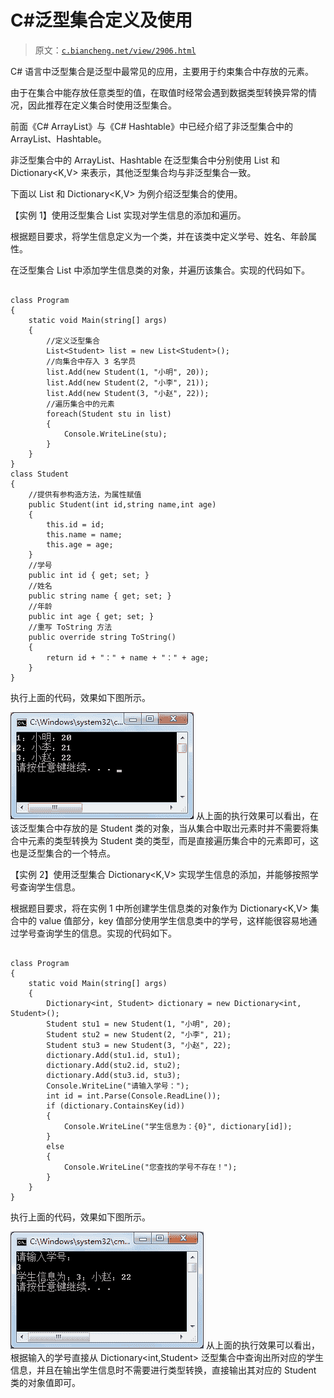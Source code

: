 # C#泛型集合定义及使用

> 原文：[`c.biancheng.net/view/2906.html`](http://c.biancheng.net/view/2906.html)

C# 语言中泛型集合是泛型中最常见的应用，主要用于约束集合中存放的元素。

由于在集合中能存放任意类型的值，在取值时经常会遇到数据类型转换异常的情况，因此推荐在定义集合时使用泛型集合。

前面《C# ArrayList》与《C# Hashtable》中已经介绍了非泛型集合中的 ArrayList、Hashtable。

非泛型集合中的 ArrayList、Hashtable 在泛型集合中分别使用 List<T> 和 Dictionary<K,V> 来表示，其他泛型集合均与非泛型集合一致。

下面以 List<T> 和 Dictionary<K,V> 为例介绍泛型集合的使用。

【实例 1】使用泛型集合 List<T> 实现对学生信息的添加和遍历。

根据题目要求，将学生信息定义为一个类，并在该类中定义学号、姓名、年龄属性。

在泛型集合 List<T> 中添加学生信息类的对象，并遍历该集合。实现的代码如下。

```

class Program
{
    static void Main(string[] args)
    {
        //定义泛型集合
        List<Student> list = new List<Student>();
        //向集合中存入 3 名学员
        list.Add(new Student(1, "小明", 20));
        list.Add(new Student(2, "小李", 21));
        list.Add(new Student(3, "小赵", 22));
        //遍历集合中的元素
        foreach(Student stu in list)
        {
            Console.WriteLine(stu);
        }
    }
}
class Student
{
    //提供有参构造方法，为属性赋值
    public Student(int id,string name,int age)
    {
        this.id = id;
        this.name = name;
        this.age = age;
    }
    //学号
    public int id { get; set; }
    //姓名
    public string name { get; set; }
    //年龄
    public int age { get; set; }
    //重写 ToString 方法
    public override string ToString()
    {
        return id + "：" + name + "：" + age;
    }
}
```

执行上面的代码，效果如下图所示。

![List<T>泛型集合的使用](img/d11a4fc7c1d432da70cc511460bf53e5.png)
从上面的执行效果可以看出，在该泛型集合中存放的是 Student 类的对象，当从集合中取岀元素时并不需要将集合中元素的类型转换为 Student 类的类型，而是直接遍历集合中的元素即可，这也是泛型集合的一个特点。

【实例 2】使用泛型集合 Dictionary<K,V> 实现学生信息的添加，并能够按照学号查询学生信息。

根据题目要求，将在实例 1 中所创建学生信息类的对象作为 Dictionary<K,V> 集合中的 value 值部分，key 值部分使用学生信息类中的学号，这样能很容易地通过学号查询学生的信息。实现的代码如下。

```

class Program
{
    static void Main(string[] args)
    {
        Dictionary<int, Student> dictionary = new Dictionary<int, Student>();
        Student stu1 = new Student(1, "小明", 20);
        Student stu2 = new Student(2, "小李", 21);
        Student stu3 = new Student(3, "小赵", 22);
        dictionary.Add(stu1.id, stu1);
        dictionary.Add(stu2.id, stu2);
        dictionary.Add(stu3.id, stu3);
        Console.WriteLine("请输入学号：");
        int id = int.Parse(Console.ReadLine());
        if (dictionary.ContainsKey(id))
        {
            Console.WriteLine("学生信息为：{0}", dictionary[id]);
        }
        else
        {
            Console.WriteLine("您查找的学号不存在！");
        }
    }
}
```

执行上面的代码，效果如下图所示。

![Dictionary<K,V>泛型集合的使用](img/6a756a3ffefb159b055bfd70c1f0332d.png)
从上面的执行效果可以看出，根据输入的学号直接从 Dictionary<int,Student> 泛型集合中查询出所对应的学生信息，并且在输出学生信息时不需要进行类型转换，直接输出其对应的 Student 类的对象值即可。